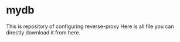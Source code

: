# mydb
This is repository of configuring reverse-proxy
Here is all file you can directly download it from here.
